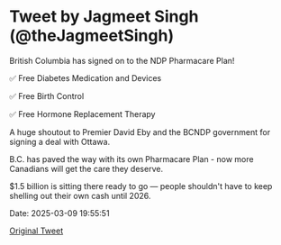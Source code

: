 # Tweet by Jagmeet Singh (@theJagmeetSingh)

British Columbia has signed on to the NDP Pharmacare Plan!

✅ Free Diabetes Medication and Devices

✅ Free Birth Control

✅ Free Hormone Replacement Therapy

A huge shoutout to Premier David Eby and the BCNDP government for signing a deal with Ottawa.

B.C. has paved the way with its own Pharmacare Plan - now more Canadians will get the care they deserve.

$1.5 billion is sitting there ready to go — people shouldn't have to keep shelling out their own cash until 2026.

Date: 2025-03-09 19:55:51

[Original Tweet](https://x.com/theJagmeetSingh/status/1898825077367635981)
